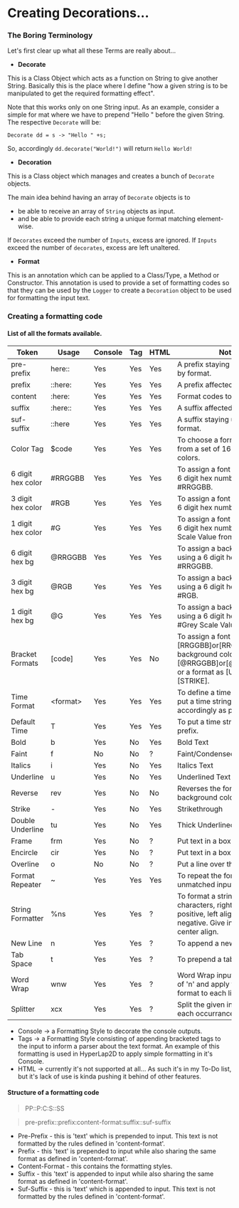 # Creating Decorations...

### The Boring Terminology
Let's first clear up what all these Terms are really about...
* **Decorate**

This is a Class Object which acts as a function on String
to give another String. Basically this is the place where
I define "how a given string is to be manipulated to get
the required formatting effect".

Note that this works only on one String input. As an
example, consider a simple for mat where we have to
prepend "Hello " before the given String. The respective
`Decorate` will be:

`Decorate dd = s -> "Hello " +s;`   

So, accordingly `dd.decorate("World!")` will return `Hello World!` 

* **Decoration**

This is a Class object which manages and creates a bunch
of `Decorate` objects.

The main idea behind having an array of `Decorate` objects is to
* be able to receive an array of `String` objects as input.
* and be able to provide each string a unique format matching element-wise.

If `Decorates` exceed the number of `Inputs`, excess are ignored.
If `Inputs` exceed the number of `decorates`, excess are left unaltered.

* **Format**

This is an annotation which can be applied to a Class/Type,
a Method or Constructor. This annotation is used to provide a
set of formatting codes so that they can be used by the `Logger`
to create a `Decoration` object to be used for formatting the 
input text.




### Creating a formatting code
#### List of all the formats available.
|Token             |Usage         |Console|Tag    |HTML   |Note |
|------------------|--------------|-------|-------|-------|-----|
|pre-prefix        |here::        |Yes    |Yes    |Yes    | A prefix staying unaffected by format. |
|prefix            |::here:       |Yes    |Yes    |Yes    | A prefix affected by format. |
|content           |:here:        |Yes    |Yes    |Yes    | Format codes to be put here. |
|suffix            |:here::       |Yes    |Yes    |Yes    | A suffix affected by format. |
|suf-suffix        |::here        |Yes    |Yes    |Yes    | A suffix staying unaffected by format. |
|Color Tag         |$code         |Yes    |Yes    |Yes    | To choose a format or color from a set of 16 predefined colors. |
|6 digit hex color |#RRGGBB       |Yes    |Yes    |Yes    | To assign a font color using a 6 digit hex number as #RRGGBB. |
|3 digit hex color |#RGB          |Yes    |Yes    |Yes    | To assign a font color using a 6 digit hex number as #RGB. |
|1 digit hex color |#G            |Yes    |Yes    |Yes    | To assign a font color using a 6 digit hex number as #Grey Scale Value from 0-F. |
|6 digit hex bg    |@RRGGBB       |Yes    |Yes    |Yes    | To assign a background color using a 6 digit hex number as #RRGGBB. |
|3 digit hex bg    |@RGB          |Yes    |Yes    |Yes    | To assign a background color using a 6 digit hex number as #RGB. |
|1 digit hex bg    |@G            |Yes    |Yes    |Yes    | To assign a background color using a 6 digit hex number as #Grey Scale Value from 0-F. |
|Bracket Formats   |[code]        |Yes    |Yes    |No     | To assign a font color as [RRGGBB]or[RRGGBBAA], background color as [@RRGGBB]or[@RRGGBBAA] or a format as [UNDERLINE],[STRIKE]. |
|Time Format       |&lt;format&gt;|Yes    |Yes    |Yes    | To define a time format and put a time string formatted accordingly as pre-prefix. |
|Default Time      |T             |Yes    |Yes    |Yes    | To put a time string as pre-prefix. |
|Bold              |b             |Yes    |No     |Yes    | Bold Text |
|Faint             |f             |No     |No     |?      | Faint/Condensed Text |
|Italics           |i             |Yes    |No     |Yes    | Italics Text |
|Underline         |u             |Yes    |No     |Yes    | Underlined Text |
|Reverse           |rev           |Yes    |No     |No     | Reverses the font and background color |
|Strike            |-             |Yes    |No     |Yes    | Strikethrough |
|Double Underline  |tu            |Yes    |No     |Yes    | Thick Underlined Text |
|Frame             |frm           |Yes    |No     |?      | Put text in a box |
|Encircle          |cir           |Yes    |No     |?      | Put text in a box* |
|Overline          |o             |No     |No     |?      | Put a line over the text |
|Format Repeater   |~             |Yes    |Yes    |Yes    | To repeat the format for unmatched input strings. |
|String Formatter  |%ns           |Yes    |Yes    |?      | To format a string to fit 'n' characters, right aligned if positive, left aligned if negative. Give in a * for center align. |
|New Line          |n             |Yes    |Yes    |?      | To append a new line. |
|Tab Space         |t             |Yes    |Yes    |?      | To prepend a tab space |
|Word Wrap         |wnw           |Yes    |Yes    |?      | Word Wrap input to fit a width of 'n' and apply the same format to each line. |
|Splitter          |xcx           |Yes    |Yes    |?      | Split the given input about each occurrance of 'c'. |


* Console -> a Formatting Style to decorate the console outputs.
* Tags -> a Formatting Style consisting of appending bracketed
tags to the input to inform a parser about the text format.
An example of this formatting is used in HyperLap2D to apply
simple formatting in it's Console.
* HTML -> currently it's not supported at all... As such it's 
in my To-Do list, but it's lack of use is kinda pushing it
behind of other features.



#### Structure of a formatting code
> PP::P:C:S::SS

> pre-prefix::prefix:content-format:suffix::suf-suffix

* Pre-Prefix - this is 'text' which is prepended to input. This
text is not formatted by the rules defined in 'content-format'.
* Prefix - this 'text' is prepended to input while also sharing
the same format as defined in 'content-format'.
* Content-Format - this contains the formatting styles.
* Suffix - this 'text' is appended to input while also sharing
the same format as defined in 'content-format'.
* Suf-Suffix - this is 'text' which is appended to input. This
text is not formatted by the rules defined in 'content-format'.
